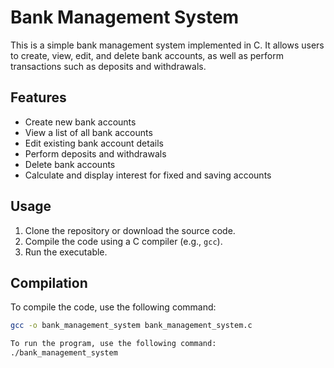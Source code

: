 # Bank Management System

This is a simple bank management system implemented in C. It allows users to create, view, edit, and delete bank accounts, as well as perform transactions such as deposits and withdrawals.

## Features

- Create new bank accounts
- View a list of all bank accounts
- Edit existing bank account details
- Perform deposits and withdrawals
- Delete bank accounts
- Calculate and display interest for fixed and saving accounts

## Usage

1. Clone the repository or download the source code.
2. Compile the code using a C compiler (e.g., `gcc`).
3. Run the executable.

## Compilation

To compile the code, use the following command:

```bash
gcc -o bank_management_system bank_management_system.c

To run the program, use the following command:
./bank_management_system
